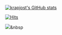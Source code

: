 [![krapjost's GitHub stats](https://github-readme-stats.vercel.app/api?username=krapjost)](https://github.com/anuraghazra/github-readme-stats)

[![Hits](https://hits.seeyoufarm.com/api/count/incr/badge.svg?url=https%3A%2F%2Fgithub.com%2Fkrapjost%2Fhit-counter&count_bg=%23007FFF&title_bg=%23000000&icon=github.svg&icon_color=%23FFFFFF&title=hits&edge_flat=true)](https://hits.seeyoufarm.com)


<img src="https://img.shields.io/badge/dynamic/json?color=%23000&label=codewars&style=flat-square&prefix=%20total%20&query=codeChallenges.totalCompleted&suffix=%20solved%20&url=https%3A%2F%2Fwww.codewars.com%2Fapi%2Fv1%2Fusers%2Fkrapjost&logo=codewars&logoColor=red&link=https://www.codewars.com/users/krapjost"/></a>&nbsp 
